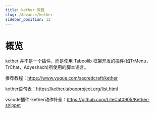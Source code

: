 ```yaml
---
title: kether 教程
slug: /Advance/kether
sidebar_position: 12
---
```


# 概览

kether 并不是一个插件，而是使用 Taboolib 框架开发的插件(如TrMenu，TrChat，Adyeshach)所使用的脚本语言。

推荐教程：https://www.yuque.com/sacredcraft/kether

kether语句表：https://kether.tabooproject.org/list.html

vscode插件-kether动作补全：https://github.com/LiteCat0905/Kether-snippet
